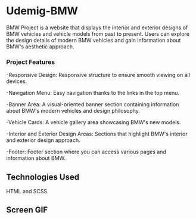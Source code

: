 <h1>Udemig-BMW</h1>

BMW Project is a website that displays the interior and exterior designs of BMW vehicles and vehicle models from past to present. Users can explore the design details of modern BMW vehicles and gain information about BMW's aesthetic approach.

<h3>Project Features</h3>

-Responsive Design: Responsive structure to ensure smooth viewing on all devices.

-Navigation Menu: Easy navigation thanks to the links in the top menu.

-Banner Area: A visual-oriented banner section containing information about BMW's modern vehicles and design philosophy.

-Vehicle Cards: A vehicle gallery area showcasing BMW's new models.

-Interior and Exterior Design Areas: Sections that highlight BMW's interior and exterior design approach.

-Footer: Footer section where you can access various pages and information about BMW.

<h2>Technologies Used</h2>

HTML and SCSS

<h2>Screen GIF</h2>
